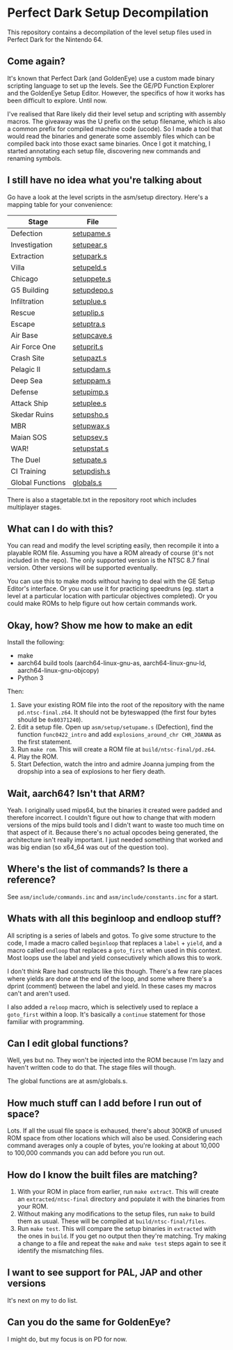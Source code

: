 # Perfect Dark Setup Decompilation

This repository contains a decompilation of the level setup files used in Perfect Dark for the Nintendo 64.

## Come again?

It's known that Perfect Dark (and GoldenEye) use a custom made binary scripting language to set up the levels. See the GE/PD Function Explorer and the GoldenEye Setup Editor. However, the specifics of how it works has been difficult to explore. Until now.

I've realised that Rare likely did their level setup and scripting with assembly macros. The giveaway was the U prefix on the setup filename, which is also a common prefix for compiled machine code (ucode). So I made a tool that would read the binaries and generate some assembly files which can be compiled back into those exact same binaries. Once I got it matching, I started annotating each setup file, discovering new commands and renaming symbols.

## I still have no idea what you're talking about

Go have a look at the level scripts in the asm/setup directory. Here's a mapping table for your convenience:

| Stage            | File                                 |
| ---------------- | ------------------------------------ |
| Defection        | [setupame.s](asm/setup/setupame.s)   |
| Investigation    | [setupear.s](asm/setup/setupear.s)   |
| Extraction       | [setupark.s](asm/setup/setupark.s)   |
| Villa            | [setupeld.s](asm/setup/setupeld.s)   |
| Chicago          | [setuppete.s](asm/setup/setuppete.s) |
| G5 Building      | [setupdepo.s](asm/setup/setupdepo.s) |
| Infiltration     | [setuplue.s](asm/setup/setuplue.s)   |
| Rescue           | [setuplip.s](asm/setup/setuplip.s)   |
| Escape           | [setuptra.s](asm/setup/setuptra.s)   |
| Air Base         | [setupcave.s](asm/setup/setupcave.s) |
| Air Force One    | [setuprit.s](asm/setup/setuprit.s)   |
| Crash Site       | [setupazt.s](asm/setup/setupazt.s)   |
| Pelagic II       | [setupdam.s](asm/setup/setupdam.s)   |
| Deep Sea         | [setuppam.s](asm/setup/setuppam.s)   |
| Defense          | [setupimp.s](asm/setup/setupimp.s)   |
| Attack Ship      | [setuplee.s](asm/setup/setuplee.s)   |
| Skedar Ruins     | [setupsho.s](asm/setup/setupsho.s)   |
| MBR              | [setupwax.s](asm/setup/setupwax.s)   |
| Maian SOS        | [setupsev.s](asm/setup/setupsev.s)   |
| WAR!             | [setupstat.s](asm/setup/setupstat.s) |
| The Duel         | [setupate.s](asm/setup/setupate.s)   |
| CI Training      | [setupdish.s](asm/setup/setupdish.s) |
| Global Functions | [globals.s](asm/globals.s)           |

There is also a stagetable.txt in the repository root which includes multiplayer stages.

## What can I do with this?

You can read and modify the level scripting easily, then recompile it into a playable ROM file. Assuming you have a ROM already of course (it's not included in the repo). The only supported version is the NTSC 8.7 final version. Other versions will be supported eventually.

You can use this to make mods without having to deal with the GE Setup Editor's interface. Or you can use it for practicing speedruns (eg. start a level at a particular location with particular objectives completed). Or you could make ROMs to help figure out how certain commands work.

## Okay, how? Show me how to make an edit

Install the following:

* make
* aarch64 build tools (aarch64-linux-gnu-as, aarch64-linux-gnu-ld, aarch64-linux-gnu-objcopy)
* Python 3

Then:

1. Save your existing ROM file into the root of the repository with the name `pd.ntsc-final.z64`. It should not be byteswapped (the first four bytes should be `0x80371240`).
2. Edit a setup file. Open up `asm/setup/setupame.s` (Defection), find the function `func0422_intro` and add `explosions_around_chr CHR_JOANNA` as the first statement.
3. Run `make rom`. This will create a ROM file at `build/ntsc-final/pd.z64`.
4. Play the ROM.
5. Start Defection, watch the intro and admire Joanna jumping from the dropship into a sea of explosions to her fiery death.

## Wait, aarch64? Isn't that ARM?

Yeah. I originally used mips64, but the binaries it created were padded and therefore incorrect. I couldn't figure out how to change that with modern versions of the mips build tools and I didn't want to waste too much time on that aspect of it. Because there's no actual opcodes being generated, the architecture isn't really important. I just needed something that worked and was big endian (so x64_64 was out of the question too).

## Where's the list of commands? Is there a reference?

See `asm/include/commands.inc` and `asm/include/constants.inc` for a start.

## Whats with all this beginloop and endloop stuff?

All scripting is a series of labels and gotos. To give some structure to the code, I made a macro called `beginloop` that replaces a `label` + `yield`, and a macro called `endloop` that replaces a `goto_first` when used in this context. Most loops use the label and yield consecutively which allows this to work.

I don't think Rare had constructs like this though. There's a few rare places where yields are done at the end of the loop, and some where there's a dprint (comment) between the label and yield. In these cases my macros can't and aren't used.

I also added a `reloop` macro, which is selectively used to replace a `goto_first` within a loop. It's basically a `continue` statement for those familiar with programming.

## Can I edit global functions?

Well, yes but no. They won't be injected into the ROM because I'm lazy and haven't written code to do that. The stage files will though.

The global functions are at asm/globals.s.

## How much stuff can I add before I run out of space?

Lots. If all the usual file space is exhaused, there's about 300KB of unused ROM space from other locations which will also be used. Considering each command averages only a couple of bytes, you're looking at about 10,000 to 100,000 commands you can add before you run out.

## How do I know the built files are matching?

1. With your ROM in place from earlier, run `make extract`. This will create an `extracted/ntsc-final` directory and populate it with the binaries from your ROM.
2. Without making any modifications to the setup files, run `make` to build them as usual. These will be compiled at `build/ntsc-final/files`.
3. Run `make test`. This will compare the setup binaries in `extracted` with the ones in `build`. If you get no output then they're matching. Try making a change to a file and repeat the `make` and `make test` steps again to see it identify the mismatching files.

## I want to see support for PAL, JAP and other versions

It's next on my to do list.

## Can you do the same for GoldenEye?

I might do, but my focus is on PD for now.

